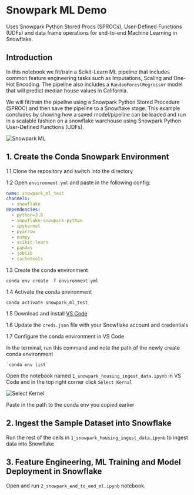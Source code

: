 # Snowpark ML Demo

Uses Snowpark Python Stored Procs (SPROCs), User-Defined Functions (UDFs)
and data frame operations for end-to-end Machine Learning in Snowflake.

## Introduction

In this notebook we fit/train a Scikit-Learn ML pipeline that includes common feature engineering tasks such as Imputations, Scaling and One-Hot Encoding. The pipeline also includes a `RandomForestRegressor` model that will predict median house values in California. 

We will fit/train the pipeline using a Snowpark Python Stored Procedure (SPROC) and then save the pipeline to a Snowflake stage. This example concludes by showing how a saved model/pipeline can be loaded and run in a scalable fashion on a snowflake warehouse using Snowpark Python User-Defined Functions (UDFs). 

![Snowpark ML](/images/snowpark_ml.png)

## 1. Create the Conda Snowpark Environment

1.1 Clone the repository and switch into the directory

1.2 Open `environment.yml` and paste in the following config:

```yaml
name: snowpark_ml_test
channels:
  - snowflake
dependencies:
  - python=3.8
  - snowflake-snowpark-python
  - ipykernel
  - pyarrow
  - numpy
  - scikit-learn
  - pandas
  - joblib
  - cachetools
```

1.3 Create the conda environment

`conda env create -f environment.yml`

1.4 Activate the conda environment

   `conda activate snowpark_ml_test`

1.5 Download and install [VS Code](https://code.visualstudio.com/)

1.6 Update the `creds.json` file with your Snowflake account and credentials

1.7 Configure the conda environment in VS Code

In the terminal, run this command and note the path of the newly create conda environment

    `conda env list`

Open the notebook named `1_snowpark_housing_ingest_data.ipynb` in VS Code and in the top right corner click `Select Kernal`

![Select Kernel](/images/select_kernel.png)

Paste in the path to the conda env you copied earlier

## 2. Ingest the Sample Dataset into Snowflake

Run the rest of the cells in `1_snowpark_housing_ingest_data.ipynb` to ingest data into Snowflake

## 3. Feature Engineering, ML Training and Model Deployment in Snowflake

Open and run `2_snowpark_end_to_end_ml.ipynb` notebook.